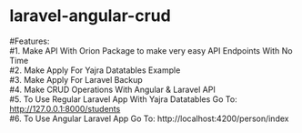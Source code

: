 # laravel-angular-crud <br>
#Features: <br>
#1. Make API With Orion Package to make very easy API Endpoints With No Time <br>
#2. Make Apply For Yajra Datatables Example <br>
#3. Make Apply For Laravel Backup <br>
#4. Make CRUD Operations With Angular & Laravel API <br>
#5. To Use Regular Laravel App With Yajra Datatables Go To: http://127.0.0.1:8000/students <br>
#6. To Use Angular Laravel App Go To: http://localhost:4200/person/index <br>
